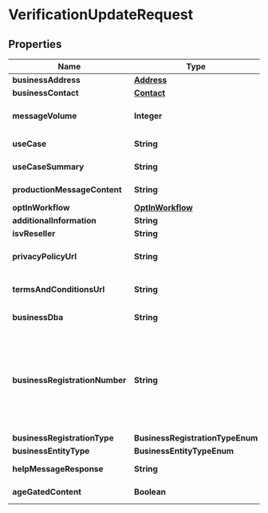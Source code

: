 

# VerificationUpdateRequest


## Properties

| Name | Type | Description | Notes |
|------------ | ------------- | ------------- | -------------|
|**businessAddress** | [**Address**](Address.md) |  |  |
|**businessContact** | [**Contact**](Contact.md) |  |  |
|**messageVolume** | **Integer** | Estimated monthly volume of messages from the toll-free number. |  |
|**useCase** | **String** | The category of the use case. |  |
|**useCaseSummary** | **String** | A general idea of the use case and customer. |  |
|**productionMessageContent** | **String** | Example of message content. |  |
|**optInWorkflow** | [**OptInWorkflow**](OptInWorkflow.md) |  |  |
|**additionalInformation** | **String** | Any additional information. |  [optional] |
|**isvReseller** | **String** | ISV name. |  [optional] |
|**privacyPolicyUrl** | **String** | The Toll-Free Verification request privacy policy URL. |  [optional] |
|**termsAndConditionsUrl** | **String** | The Toll-Free Verification request terms and conditions policy URL. |  [optional] |
|**businessDba** | **String** | The company &#39;Doing Business As&#39;. |  [optional] |
|**businessRegistrationNumber** | **String** | US Federal Tax ID Number (EIN) or Canada Business Number (CBN). Optional until early 2026. If a value is provided for this field, a value must be provided for &#x60;businessRegistrationType&#x60; and &#x60;businessEntityType&#x60;. Available starting October 1st, 2025. |  [optional] |
|**businessRegistrationType** | **BusinessRegistrationTypeEnum** |  |  [optional] |
|**businessEntityType** | **BusinessEntityTypeEnum** |  |  [optional] |
|**helpMessageResponse** | **String** | A message that gets sent to users requesting help. |  [optional] |
|**ageGatedContent** | **Boolean** | Indicates whether the content is age-gated. |  [optional] |



